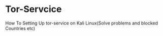 # Tor-Servcice
How To Setting Up tor-service on Kali Linux(Solve problems and blocked Countries etc)
